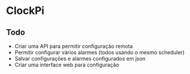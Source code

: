 # ClockPi

## Todo
* Criar uma API para permitir configuração remota
* Permitir configurar vários alarmes (todos usando o mesmo scheduler)
* Salvar configurações e alarmes configurados em json
* Criar uma interface web para configuração